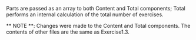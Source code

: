 Parts are passed as an array to both Content and Total components; Total performs an internal calculation of the total number of exercises.

** NOTE **: Changes were made to the Content and Total components. The contents of other files are the same as Exercise1.3.